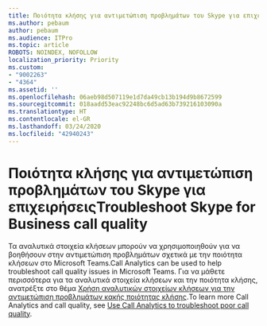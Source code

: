 ```yaml
---
title: Ποιότητα κλήσης για αντιμετώπιση προβλημάτων του Skype για επιχειρήσεις
ms.author: pebaum
author: pebaum
ms.audience: ITPro
ms.topic: article
ROBOTS: NOINDEX, NOFOLLOW
localization_priority: Priority
ms.custom:
- "9002263"
- "4364"
ms.assetid: ''
ms.openlocfilehash: 06aeb98d507119e1d7da49cb13b194d9b8672599
ms.sourcegitcommit: 018aadd53eac92248bc6d5ad63b739216103090a
ms.translationtype: HT
ms.contentlocale: el-GR
ms.lasthandoff: 03/24/2020
ms.locfileid: "42940243"
---
```

# <a name="troubleshoot-skype-for-business-call-quality"></a><span data-ttu-id="08452-102">Ποιότητα κλήσης για αντιμετώπιση προβλημάτων του Skype για επιχειρήσεις</span><span class="sxs-lookup"><span data-stu-id="08452-102">Troubleshoot Skype for Business call quality</span></span>

<span data-ttu-id="08452-103">Τα αναλυτικά στοιχεία κλήσεων μπορούν να χρησιμοποιηθούν για να βοηθήσουν στην αντιμετώπιση προβλημάτων σχετικά με την ποιότητα κλήσεων στο Microsoft Teams.</span><span class="sxs-lookup"><span data-stu-id="08452-103">Call Analytics can be used to help troubleshoot call quality issues in Microsoft Teams.</span></span> <span data-ttu-id="08452-104">Για να μάθετε περισσότερα για τα αναλυτικά στοιχεία κλήσεων και την ποιότητα κλήσης, ανατρέξτε στο θέμα [Χρήση αναλυτικών στοιχείων κλήσεων για την αντιμετώπιση προβλημάτων κακής ποιότητας κλήσης](https://docs.microsoft.com/MicrosoftTeams/use-call-analytics-to-troubleshoot-poor-call-quality).</span><span class="sxs-lookup"><span data-stu-id="08452-104">To learn more Call Analytics and call quality, see [Use Call Analytics to troubleshoot poor call quality](https://docs.microsoft.com/MicrosoftTeams/use-call-analytics-to-troubleshoot-poor-call-quality).</span></span>
